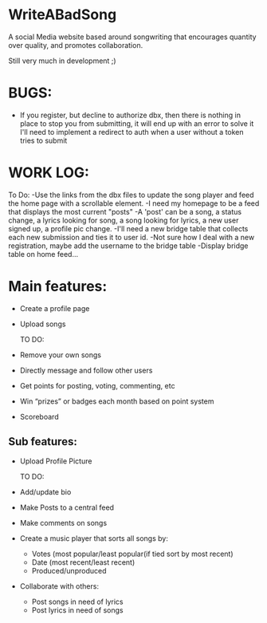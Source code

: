# WriteABadSong
A social Media website based around songwriting that encourages quantity over quality, and promotes collaboration.

Still very much in development ;)

# BUGS:

-   If you register, but decline to authorize dbx, then there is nothing in place to stop you from submitting, it will end up with an error
        to solve it I'll need to implement a redirect to auth when a user without a token tries to submit

# WORK LOG:
To Do:
    -Use the links from the dbx files to update the song player and feed the home page with a scrollable element.
    -I need my homepage to be a feed that displays the most current "posts"
        -A 'post' can be a song, a status change, a lyrics looking for song, a song looking for lyrics, a new user signed up, a profile pic change.
            -I'll need a new bridge table that collects each new submission and ties it to user id.
            -Not sure how I deal with a new registration, maybe add the username to the bridge table
            -Display bridge table on home feed...


# Main features:
- Create a profile page
- Upload songs

    TO DO:
- Remove your own songs 
- Directly message and follow other users 
- Get points for posting, voting, commenting, etc 
- Win “prizes” or badges each month based on point system 
- Scoreboard 


## Sub features:
- Upload Profile Picture

    TO DO:
- Add/update bio 
- Make Posts to a central feed
- Make comments on songs 
- Create a music player that sorts all songs by:
    - Votes (most popular/least popular(if tied sort by most recent)
    - Date (most recent/least recent)
    - Produced/unproduced
- Collaborate with others:
    - Post songs in need of lyrics
    - Post lyrics in need of songs


